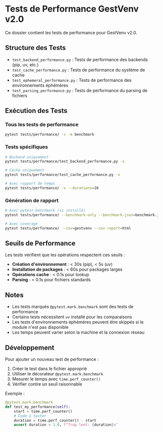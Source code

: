 # Tests de Performance GestVenv v2.0

Ce dossier contient les tests de performance pour GestVenv v2.0.

## Structure des Tests

- `test_backend_performance.py` : Tests de performance des backends (pip, uv, etc.)
- `test_cache_performance.py` : Tests de performance du système de cache
- `test_ephemeral_performance.py` : Tests de performance des environnements éphémères
- `test_parsing_performance.py` : Tests de performance du parsing de fichiers

## Exécution des Tests

### Tous les tests de performance

```bash
pytest tests/performance/ -v -m benchmark
```

### Tests spécifiques

```bash
# Backend uniquement
pytest tests/performance/test_backend_performance.py -v

# Cache uniquement
pytest tests/performance/test_cache_performance.py -v

# Avec rapport de temps
pytest tests/performance/ -v --durations=10
```

### Génération de rapport

```bash
# Avec pytest-benchmark (si installé)
pytest tests/performance/ --benchmark-only --benchmark-json=benchmark.json

# Avec coverage
pytest tests/performance/ --cov=gestvenv --cov-report=html
```

## Seuils de Performance

Les tests vérifient que les opérations respectent ces seuils :

- **Création d'environnement** : < 30s (pip), < 5s (uv)
- **Installation de packages** : < 60s pour packages larges
- **Opérations cache** : < 0.1s pour lookup
- **Parsing** : < 0.1s pour fichiers standards

## Notes

- Les tests marqués `@pytest.mark.benchmark` sont des tests de performance
- Certains tests nécessitent `uv` installé pour les comparaisons
- Les tests d'environnements éphémères peuvent être skippés si le module n'est pas disponible
- Les temps peuvent varier selon la machine et la connexion réseau

## Développement

Pour ajouter un nouveau test de performance :

1. Créer le test dans le fichier approprié
2. Utiliser le décorateur `@pytest.mark.benchmark`
3. Mesurer le temps avec `time.perf_counter()`
4. Vérifier contre un seuil raisonnable

Exemple :

```python
@pytest.mark.benchmark
def test_my_performance(self):
    start = time.perf_counter()
    # Code à tester
    duration = time.perf_counter() - start
    assert duration < 1.0, f"Trop lent: {duration}s"
```
